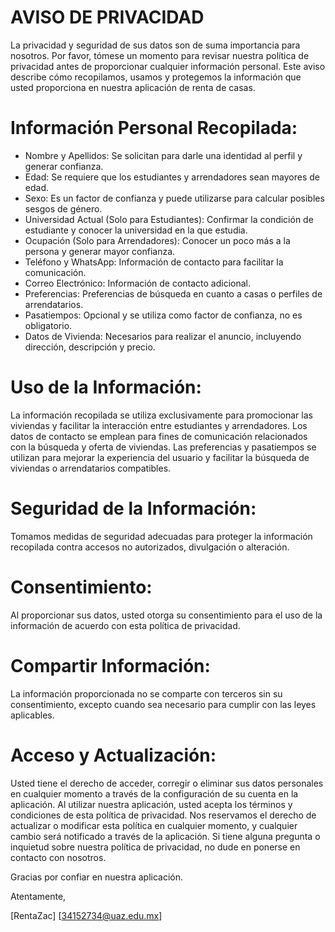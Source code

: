 # AVISO DE PRIVACIDAD

La privacidad y seguridad de sus datos son de suma importancia para nosotros. 
Por favor, tómese un momento para revisar nuestra política de privacidad antes de proporcionar cualquier información personal. 
Este aviso describe cómo recopilamos, usamos y protegemos la información que usted proporciona en nuestra aplicación de renta de casas.

# Información Personal Recopilada:

- Nombre y Apellidos: Se solicitan para darle una identidad al perfil y generar confianza.
- Edad: Se requiere que los estudiantes y arrendadores sean mayores de edad.
- Sexo: Es un factor de confianza y puede utilizarse para calcular posibles sesgos de género.
- Universidad Actual (Solo para Estudiantes): Confirmar la condición de estudiante y conocer la universidad en la que estudia.
- Ocupación (Solo para Arrendadores): Conocer un poco más a la persona y generar mayor confianza.
- Teléfono y WhatsApp: Información de contacto para facilitar la comunicación.
- Correo Electrónico: Información de contacto adicional.
- Preferencias: Preferencias de búsqueda en cuanto a casas o perfiles de arrendatarios.
- Pasatiempos: Opcional y se utiliza como factor de confianza, no es obligatorio.
- Datos de Vivienda: Necesarios para realizar el anuncio, incluyendo dirección, descripción y precio.

# Uso de la Información:

La información recopilada se utiliza exclusivamente para promocionar las viviendas y facilitar la interacción entre estudiantes y arrendadores.
Los datos de contacto se emplean para fines de comunicación relacionados con la búsqueda y oferta de viviendas.
Las preferencias y pasatiempos se utilizan para mejorar la experiencia del usuario y facilitar la búsqueda de viviendas o arrendatarios compatibles.

# Seguridad de la Información:

Tomamos medidas de seguridad adecuadas para proteger la información recopilada contra accesos no autorizados, divulgación o alteración.

# Consentimiento:

Al proporcionar sus datos, usted otorga su consentimiento para el uso de la información de acuerdo con esta política de privacidad.

# Compartir Información:

La información proporcionada no se comparte con terceros sin su consentimiento, excepto cuando sea necesario para cumplir con las leyes aplicables.

# Acceso y Actualización:

Usted tiene el derecho de acceder, corregir o eliminar sus datos personales en cualquier momento a través de la configuración de su cuenta en la aplicación.
Al utilizar nuestra aplicación, usted acepta los términos y condiciones de esta política de privacidad. Nos reservamos el derecho de actualizar o modificar esta política en cualquier momento, y cualquier cambio será notificado a través de la aplicación. Si tiene alguna pregunta o inquietud sobre nuestra política de privacidad, no dude en ponerse en contacto con nosotros.

Gracias por confiar en nuestra aplicación.

Atentamente,

[RentaZac]
[34152734@uaz.edu.mx]






